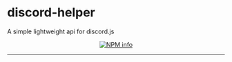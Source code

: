 # discord-helper

A simple lightweight api for discord.js

<div align="center">
  <p>
    <a href="https://nodei.co/npm/discord-helper
/"><img src="https://nodei.co/npm/discord-helper.png?downloads=true&stars=true" alt="NPM info" /></a>
  </p>
</div>

---
